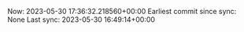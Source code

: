 Now: 2023-05-30 17:36:32.218560+00:00 Earliest commit since sync: None Last sync: 2023-05-30 16:49:14+00:00
